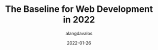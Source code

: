 ---
author: alangdavalos
date: 2022-01-26
draft: true
publisher: line_dev_en
tags:
  - development
  - meta
target_url: https://engineering.linecorp.com/en/blog/the-baseline-for-web-development-in-2022/
title: The Baseline for Web Development in 2022
---